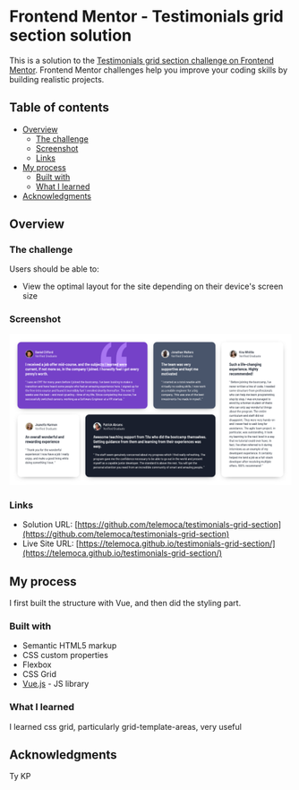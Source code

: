 # Frontend Mentor - Testimonials grid section solution

This is a solution to the [Testimonials grid section challenge on Frontend Mentor](https://www.frontendmentor.io/challenges/testimonials-grid-section-Nnw6J7Un7). Frontend Mentor challenges help you improve your coding skills by building realistic projects. 

## Table of contents

- [Overview](#overview)
  - [The challenge](#the-challenge)
  - [Screenshot](#screenshot)
  - [Links](#links)
- [My process](#my-process)
  - [Built with](#built-with)
  - [What I learned](#what-i-learned)
- [Acknowledgments](#acknowledgments)

## Overview

### The challenge

Users should be able to:

- View the optimal layout for the site depending on their device's screen size

### Screenshot

![](./screenshot.png)

### Links

- Solution URL: [https://github.com/telemoca/testimonials-grid-section](https://github.com/telemoca/testimonials-grid-section)
- Live Site URL: [https://telemoca.github.io/testimonials-grid-section/](https://telemoca.github.io/testimonials-grid-section/)

## My process

I first built the structure with Vue, and then did the styling part.

### Built with

- Semantic HTML5 markup
- CSS custom properties
- Flexbox
- CSS Grid
- [Vue.js](https://vuejs.org/) - JS library

### What I learned

I learned css grid, particularly grid-template-areas, very useful

## Acknowledgments

Ty KP
